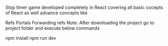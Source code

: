 Stop timer game developed completely in React covering all basic cocepts of React as well advance concepts like

Refs
Portals
Forwarding refs
Note: After downloading the project go to project folder and execute below commands

npm install
npm run dev
